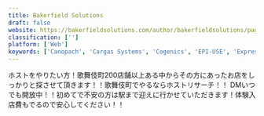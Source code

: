 ```yaml
---
title: Bakerfield Solutions
draft: false 
website: https://bakerfieldsolutions.com/author/bakerfieldsolutions/page/10/
classification: ['']
platform: ['Web']
keywords: ['Canopach', 'Cargas Systems', 'Cogenics', 'EPI-USE', 'Express Information Systems', 'GNC Consulting', 'Inside Info', 'JMT Consulting', 'Technology Advisors', 'Waypoint Consulting LLC']
---
```

ホストをやりたい方！歌舞伎町200店舗以上ある中からその方にあったお店をしっかりと探させて頂きます！！歌舞伎町でやるならホストリサーチ！！ DMいつでも開放中！！初めてで不安の方は駅まで迎えに行かせていただきます！体験入店費もでるので安心してください！！